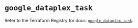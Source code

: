 # `google_dataplex_task`

Refer to the Terraform Registry for docs: [`google_dataplex_task`](https://registry.terraform.io/providers/hashicorp/google/5.41.0/docs/resources/dataplex_task).
